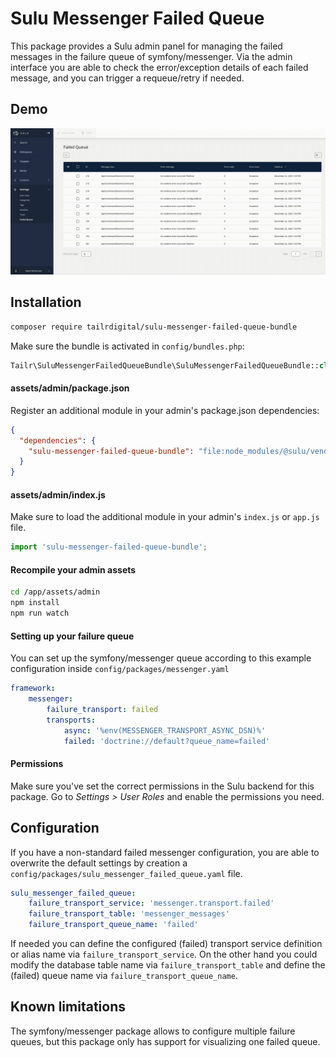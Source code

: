 # Sulu Messenger Failed Queue

This package provides a Sulu admin panel for managing the failed messages in the failure queue of symfony/messenger. 
Via the admin interface you are able to check the error/exception details of each failed message, and you can trigger a requeue/retry if needed. 

## Demo
![Sulu Messenger Failed Queue In Action](/doc/images/sulu-messenger-failed-queue.gif)

## Installation

```sh
composer require tailrdigital/sulu-messenger-failed-queue-bundle
```

Make sure the bundle is activated in `config/bundles.php`:

```php
Tailr\SuluMessengerFailedQueueBundle\SuluMessengerFailedQueueBundle::class => ['all' => true]
```

#### assets/admin/package.json

Register an additional module in your admin's package.json dependencies: 

```json
{
  "dependencies": {
    "sulu-messenger-failed-queue-bundle": "file:node_modules/@sulu/vendor/tailr/sulu-messenger-failed-queue-bundle/assets/admin"
  }  
}
```

#### assets/admin/index.js

Make sure to load the additional module in your admin's `index.js` or `app.js` file.

```js
import 'sulu-messenger-failed-queue-bundle';
```

#### Recompile your admin assets

```sh
cd /app/assets/admin
npm install
npm run watch
```

#### Setting up your failure queue

You can set up the symfony/messenger queue according to this example configuration inside `config/packages/messenger.yaml`

```yaml
framework:
    messenger:
        failure_transport: failed
        transports:
            async: '%env(MESSENGER_TRANSPORT_ASYNC_DSN)%'
            failed: 'doctrine://default?queue_name=failed'
```

#### Permissions
Make sure you've set the correct permissions in the Sulu backend for this package. Go to _Settings > User Roles_ and enable the permissions you need. 

## Configuration

If you have a non-standard failed messenger configuration, you are able to overwrite the default settings by creation a `config/packages/sulu_messenger_failed_queue.yaml` file.

```yaml
sulu_messenger_failed_queue:
    failure_transport_service: 'messenger.transport.failed'
    failure_transport_table: 'messenger_messages'
    failure_transport_queue_name: 'failed'
```

If needed you can define the configured (failed) transport service definition or alias name via `failure_transport_service`. 
On the other hand you could modify the database table name via `failure_transport_table` and define the (failed) queue name via `failure_transport_queue_name`. 

## Known limitations

The symfony/messenger package allows to configure multiple failure queues, but this package only has support for visualizing one failed queue.
